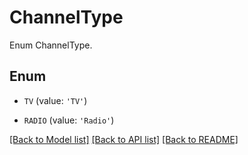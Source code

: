 # ChannelType

Enum ChannelType.

## Enum

* `TV` (value: `'TV'`)

* `RADIO` (value: `'Radio'`)

[[Back to Model list]](../README.md#documentation-for-models) [[Back to API list]](../README.md#documentation-for-api-endpoints) [[Back to README]](../README.md)


